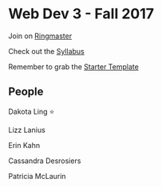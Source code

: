 # Web Dev 3 - Fall 2017

Join on [Ringmaster](http://ringmaster.creativecircus.edu/class/139)

Check out the [Syllabus](https://docs.google.com/document/d/1aY4oZZROVm3rCxpw0ME41jmEC2p2_r3gWuFkOmY0NKc/edit?usp=sharing)

Remember to grab the [Starter Template](https://github.com/CreativeCircus/circus-starter)

## People

Dakota Ling :star:

Lizz Lanius

Erin Kahn

Cassandra Desrosiers

Patricia McLaurin